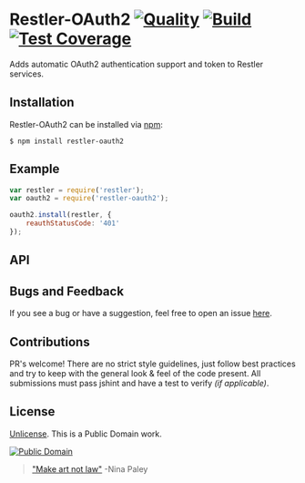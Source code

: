 # Restler-OAuth2 [![Quality](https://codeclimate.com/github/danielkrainas/restler-oauth2/badges/gpa.svg)](https://codeclimate.com/github/danielkrainas/restler-oauth2) [![Build](https://img.shields.io/codeship/5a55d090-e3b6-0132-7527-5e88bc3b0df8/master.svg)](https://codeship.com/projects/81746) [![Test Coverage](https://codeclimate.com/github/danielkrainas/restler-oauth2/badges/coverage.svg)](https://codeclimate.com/github/danielkrainas/restler-oauth2/coverage)

Adds automatic OAuth2 authentication support and token to Restler services.

## Installation

Restler-OAuth2 can be installed via [npm](https://npmjs.org):

    $ npm install restler-oauth2

## Example

```js
var restler = require('restler');
var oauth2 = require('restler-oauth2');

oauth2.install(restler, {
    reauthStatusCode: '401'
});
```

## API 

## Bugs and Feedback

If you see a bug or have a suggestion, feel free to open an issue [here](https://github.com/danielkrainas/restler-oauth2/issues).

## Contributions

PR's welcome! There are no strict style guidelines, just follow best practices and try to keep with the general look & feel of the code present. All submissions must pass jshint and have a test to verify *(if applicable)*.

## License

[Unlicense](http://unlicense.org/UNLICENSE). This is a Public Domain work. 

[![Public Domain](https://licensebuttons.net/p/mark/1.0/88x31.png)](http://questioncopyright.org/promise)

> ["Make art not law"](http://questioncopyright.org/make_art_not_law_interview) -Nina Paley

